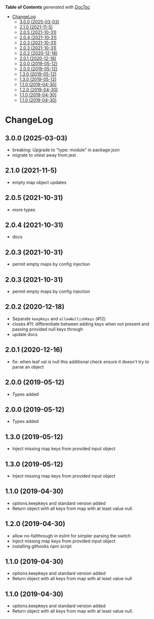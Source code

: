 <!-- START doctoc generated TOC please keep comment here to allow auto update -->
<!-- DON'T EDIT THIS SECTION, INSTEAD RE-RUN doctoc TO UPDATE -->
**Table of Contents**  *generated with [DocToc](https://github.com/thlorenz/doctoc)*

- [ChangeLog](#changelog)
  - [3.0.0 (2025-03-03)](#300-2025-03-03)
  - [2.1.0 (2021-11-5)](#210-2021-11-5)
  - [2.0.5 (2021-10-31)](#205-2021-10-31)
  - [2.0.4 (2021-10-31)](#204-2021-10-31)
  - [2.0.3 (2021-10-31)](#203-2021-10-31)
  - [2.0.3 (2021-10-31)](#203-2021-10-31-1)
  - [2.0.2 (2020-12-18)](#202-2020-12-18)
  - [2.0.1 (2020-12-16)](#201-2020-12-16)
  - [2.0.0 (2019-05-12)](#200-2019-05-12)
  - [2.0.0 (2019-05-12)](#200-2019-05-12-1)
  - [1.3.0 (2019-05-12)](#130-2019-05-12)
  - [1.3.0 (2019-05-12)](#130-2019-05-12-1)
  - [1.1.0 (2019-04-30)](#110-2019-04-30)
  - [1.2.0 (2019-04-30)](#120-2019-04-30)
  - [1.1.0 (2019-04-30)](#110-2019-04-30-1)
  - [1.1.0 (2019-04-30)](#110-2019-04-30-2)

<!-- END doctoc generated TOC please keep comment here to allow auto update -->

# ChangeLog

## 3.0.0 (2025-03-03)
* breaking: Upgrade to "type: module" in package.json
* migrate to vitest away from jest

## 2.1.0 (2021-11-5)
* empty map object updates

## 2.0.5 (2021-10-31)
* more types

## 2.0.4 (2021-10-31)
* docs

## 2.0.3 (2021-10-31)
* permit empty maps by config injection

## 2.0.3 (2021-10-31)
* permit empty maps by config injection

## 2.0.2 (2020-12-18)
* Separate `keepKeys` and `allowNullishKeys` (#12)
* closes #11: differentiate between adding keys when not present and passing provided null keys through
* update docs

## 2.0.1 (2020-12-16)
* fix: when leaf val is null this additional check ensure it doesn't try to parse an object

## 2.0.0 (2019-05-12)
* Types added

## 2.0.0 (2019-05-12)
* Types added

## 1.3.0 (2019-05-12)
* Inject missing map keys from provided input object

## 1.3.0 (2019-05-12)
* Inject missing map keys from provided input object

## 1.1.0 (2019-04-30)
* options.keepkeys and standard version added
* Return object with all keys from map with at least value null.

## 1.2.0 (2019-04-30)
* allow no-fallthrough in eslint for simpler parsing the switch
* Inject missing map keys from provided input object
* installing githooks npm script

## 1.1.0 (2019-04-30)
* options.keepkeys and standard version added
* Return object with all keys from map with at least value null

## 1.1.0 (2019-04-30)
* options.keepkeys and standard version added
* Return object with all keys from map with at least value null.
